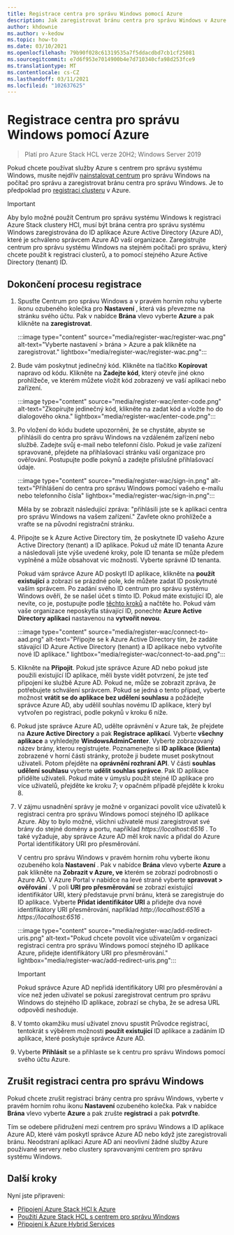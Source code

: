```yaml
---
title: Registrace centra pro správu Windows pomocí Azure
description: Jak zaregistrovat bránu centra pro správu Windows v Azure
author: khdownie
ms.author: v-kedow
ms.topic: how-to
ms.date: 03/10/2021
ms.openlocfilehash: 79b90f028c61319535a7f5ddacdbd7cb1cf25081
ms.sourcegitcommit: e7d6f953e7014900b4e7d710340cfa98d253fce9
ms.translationtype: MT
ms.contentlocale: cs-CZ
ms.lasthandoff: 03/11/2021
ms.locfileid: "102637625"
---
```

# <a name="register-windows-admin-center-with-azure"></a>Registrace centra pro správu Windows pomocí Azure

> Platí pro Azure Stack HCL verze 20H2; Windows Server 2019

Pokud chcete používat služby Azure s centrem pro správu systému Windows, musíte nejdřív [nainstalovat centrum](/windows-server/manage/windows-admin-center/deploy/install) pro správu Windows na počítač pro správu a zaregistrovat bránu centra pro správu Windows. Je to předpoklad pro [registraci clusteru](../deploy/register-with-azure.md) v Azure.

   > [!IMPORTANT]
   > Aby bylo možné použít Centrum pro správu systému Windows k registraci Azure Stack clustery HCI, musí být brána centra pro správu systému Windows zaregistrována do ID aplikace Azure Active Directory (Azure AD), které je schváleno správcem Azure AD vaší organizace. Zaregistrujte centrum pro správu systému Windows na stejném počítači pro správu, který chcete použít k registraci clusterů, a to pomocí stejného Azure Active Directory (tenant) ID.

## <a name="complete-the-registration-process"></a>Dokončení procesu registrace

1. Spusťte Centrum pro správu Windows a v pravém horním rohu vyberte ikonu ozubeného kolečka pro **Nastavení** , která vás převezme na stránku svého účtu. Pak v nabídce **Brána** vlevo vyberte **Azure** a pak klikněte na **zaregistrovat**.

   :::image type="content" source="media/register-wac/register-wac.png" alt-text="Vyberte nastavení > brána > Azure a pak klikněte na zaregistrovat." lightbox="media/register-wac/register-wac.png":::

2. Bude vám poskytnut jedinečný kód. Klikněte na tlačítko **Kopírovat** napravo od kódu. Klikněte na **Zadejte kód**, který otevře jiné okno prohlížeče, ve kterém můžete vložit kód zobrazený ve vaší aplikaci nebo zařízení.

   :::image type="content" source="media/register-wac/enter-code.png" alt-text="Zkopírujte jedinečný kód, klikněte na zadat kód a vložte ho do dialogového okna." lightbox="media/register-wac/enter-code.png":::

3. Po vložení do kódu budete upozorněni, že se chystáte, abyste se přihlásili do centra pro správu Windows na vzdáleném zařízení nebo službě. Zadejte svůj e-mail nebo telefonní číslo. Pokud je vaše zařízení spravované, přejdete na přihlašovací stránku vaší organizace pro ověřování. Postupujte podle pokynů a zadejte příslušné přihlašovací údaje.

   :::image type="content" source="media/register-wac/sign-in.png" alt-text="Přihlášení do centra pro správu Windows pomocí vašeho e-mailu nebo telefonního čísla" lightbox="media/register-wac/sign-in.png":::

   Měla by se zobrazit následující zpráva: "přihlásili jste se k aplikaci centra pro správu Windows na vašem zařízení." Zavřete okno prohlížeče a vraťte se na původní registrační stránku.

4. Připojte se k Azure Active Directory tím, že poskytnete ID vašeho Azure Active Directory (tenant) a ID aplikace. Pokud už máte ID tenanta Azure a následovali jste výše uvedené kroky, pole ID tenanta se může předem vyplněné a může obsahovat víc možností. Vyberte správné ID tenanta. 

   Pokud vám správce Azure AD poskytl ID aplikace, klikněte na **použít existující** a zobrazí se prázdné pole, kde můžete zadat ID poskytnuté vaším správcem. Po zadání svého ID centrum pro správu systému Windows ověří, že se našel účet s tímto ID. Pokud máte existující ID, ale nevíte, co je, postupujte podle [těchto kroků](/azure/active-directory/develop/howto-create-service-principal-portal#get-values-for-signing-in) a načtěte ho. Pokud vám vaše organizace neposkytla stávající ID, ponechte **Azure Active Directory aplikaci** nastavenou na **vytvořit novou**.

   :::image type="content" source="media/register-wac/connect-to-aad.png" alt-text="Připojte se k Azure Active Directory tím, že zadáte stávající ID Azure Active Directory (tenant) a ID aplikace nebo vytvoříte nové ID aplikace." lightbox="media/register-wac/connect-to-aad.png":::

5. Klikněte na **Připojit**. Pokud jste správce Azure AD nebo pokud jste použili existující ID aplikace, měli byste vidět potvrzení, že jste teď připojení ke službě Azure AD. Pokud ne, může se zobrazit zpráva, že potřebujete schválení správcem. Pokud se jedná o tento případ, vyberte možnost **vrátit se do aplikace bez udělení souhlasu** a požádejte správce Azure AD, aby udělil souhlas novému ID aplikace, který byl vytvořen po registraci, podle pokynů v kroku 6 níže.

6. Pokud jste správce Azure AD, udělte oprávnění v Azure tak, že přejdete na **Azure Active Directory** a pak **Registrace aplikací**. Vyberte **všechny aplikace** a vyhledejte **WindowsAdminCenter**. Vyberte zobrazovaný název brány, kterou registrujete. Poznamenejte si **ID aplikace (klienta)** zobrazené v horní části stránky, protože ji budete muset poskytnout uživateli. Potom přejděte na **oprávnění rozhraní API**. V části **souhlas udělení souhlasu** vyberte **udělit souhlas správce**. Pak ID aplikace přidělte uživateli. Pokud máte v úmyslu použít stejné ID aplikace pro více uživatelů, přejděte ke kroku 7; v opačném případě přejděte k kroku 8.

7. V zájmu usnadnění správy je možné v organizaci povolit více uživatelů k registraci centra pro správu Windows pomocí stejného ID aplikace Azure. Aby to bylo možné, všichni uživatelé musí zaregistrovat své brány do stejné domény a portu, například *https://localhost:6516* . To také vyžaduje, aby správce Azure AD měl krok navíc a přidal do Azure Portal identifikátory URI pro přesměrování.

   V centru pro správu Windows v pravém horním rohu vyberte ikonu ozubeného kola **Nastavení** . Pak v nabídce **Brána** vlevo vyberte **Azure** a pak klikněte na **Zobrazit v Azure, ve** kterém se zobrazí podrobnosti o Azure AD. V Azure Portal v nabídce na levé straně vyberte **spravovat > ověřování** . V poli **URI pro přesměrování** se zobrazí existující identifikátor URI, který představuje první bránu, která se zaregistruje do ID aplikace. Vyberte **Přidat identifikátor URI** a přidejte dva nové identifikátory URI přesměrování, například *http://localhost:6516* a *https://localhost:6516* .

   :::image type="content" source="media/register-wac/add-redirect-uris.png" alt-text="Pokud chcete povolit více uživatelům v organizaci registraci centra pro správu Windows pomocí stejného ID aplikace Azure, přidejte identifikátory URI pro přesměrování." lightbox="media/register-wac/add-redirect-uris.png":::

   > [!IMPORTANT]
   > Pokud správce Azure AD nepřidá identifikátory URI pro přesměrování a více než jeden uživatel se pokusí zaregistrovat centrum pro správu Windows do stejného ID aplikace, zobrazí se chyba, že se adresa URL odpovědi neshoduje.

7. V tomto okamžiku musí uživatel znovu spustit Průvodce registrací, tentokrát s výběrem možnosti **použít existující** ID aplikace a zadáním ID aplikace, které poskytuje správce Azure AD.

8. Vyberte **Přihlásit** se a přihlaste se k centru pro správu Windows pomocí svého účtu Azure.

## <a name="unregister-windows-admin-center"></a>Zrušit registraci centra pro správu Windows

Pokud chcete zrušit registraci brány centra pro správu Windows, vyberte v pravém horním rohu ikonu **Nastavení** ozubeného kolečka. Pak v nabídce **Brána** vlevo vyberte **Azure** a pak zrušte **registraci** a pak **potvrďte**. 

Tím se odebere přidružení mezi centrem pro správu Windows a ID aplikace Azure AD, které vám poskytl správce Azure AD nebo když jste zaregistrovali bránu. Neodstraní aplikaci Azure AD ani neovlivní žádné služby Azure používané servery nebo clustery spravovanými centrem pro správu systému Windows.

## <a name="next-steps"></a>Další kroky

Nyní jste připraveni:

- [Připojení Azure Stack HCl k Azure](../deploy/register-with-azure.md)
- [Použití Azure Stack HCL s centrem pro správu Windows](../get-started.md)
- [Připojení k Azure Hybrid Services](/windows-server/manage/windows-admin-center/azure/)